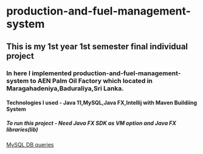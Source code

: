 # production-and-fuel-management-system
## This is my 1st year 1st semester final individual project
### In here I implemented production-and-fuel-management-system to AEN Palm Oil Factory which located in Maragahadeniya,Baduraliya,Sri Lanka.
#### Technologies I used - Java 11,MySQL,Java FX,Intellij with Maven Buildiing System
##### To run this project - Need Java FX SDK as VM option and Java FX libraries(lib) 

[MySQL DB queries](https://docs.google.com/document/d/12fuj-3HfXLzM5ijyk7ipg-8CqQCwT-3MQklT_9BmvHc/edit?usp=sharing)
